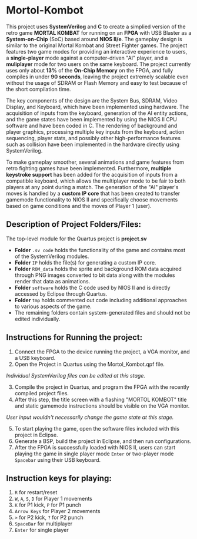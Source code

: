 # Mortol-Kombot

This project uses **SystemVerilog** and **C** to create a simplied version of the retro game **MORTAL KOMBAT** for running on an **FPGA** with USB Blaster as a **System-on-Chip** (SoC) based around **NIOS II/e**. The gameplay design is similar to the original Mortal Kombat and Street Fighter games. The project features two game modes for providing an interactive experience to users, a **single-player** mode against a computer-driven "AI" player, and a **muliplayer** mode for two users on the same keyboard. The project currently uses only about **13%** of the **On-Chip Memory** on the FPGA, and fully compiles in under **90 seconds**, leaving the project extremely scalable even without the usage of SDRAM or Flash Memory and easy to test because of the short compilation time.

The key components of the design are the System Bus, SDRAM, Video Display, and Keyboard, which have been implemented using hardware. The acquisition of inputs from the keyboard, generation of the AI entity actions, and the game states have been implemented by using the NIOS II CPU software and have been coded in C. The rendering of background and player graphics, processing multiple key inputs from the keyboard, action sequencing, player stats, and possibly other high-performance features such as collision have been implemented in the hardware directly using SystemVerilog.

To make gameplay smoother, several animations and game features from retro fighting games have been implemented. Furthermore, **multiple keystroke support** has been added for the acquisition of inputs from a compatible keyboard, which allows the multiplayer mode to be fair to both players at any point during a match. The generation of the "AI" player's moves is handled by a **custom IP core** that has been created to transfer gamemode functionality to NIOS II and specifically choose movements based on game conditions and the moves of Player 1 (user).

## Description of Project Folders/Files:
The top-level module for the Quartus project is **project.sv**
- **Folder** ```.sv code``` holds the functionality of the game and contains most of the SystemVerilog modules.
- **Folder** ```IP``` holds the file(s) for generating a custom IP core.
- **Folder** ```ROM_data``` holds the sprite and background ROM data acquired through PNG images converted to bit data along with the modules render that data as animations.
- **Folder** ```software``` holds the C code used by NIOS II and is directly accessed by Eclipse through Quartus.
- **Folder** ```tmp``` holds commented out code including additional approaches to various aspects of the game.
- The remaining folders contain system-generated files and should not be edited individually.

## Instructions for Running the project:
1. Connect the FPGA to the device running the project, a VGA monitor, and a USB keyboard.
2. Open the Project in Quartus using the Mortol_Kombot.qpf file.

_Individual SystemVerilog files can be edited at this stage._

3. Compile the project in Quartus, and program the FPGA with the recently compiled project files.
4. After this step, the title screen with a flashing "MORTOL KOMBOT" title and static gamemode instructions should be visible on the VGA monitor.

_User input wouldn't necessarily change the game state at this stage._

5. To start playing the game, open the software files included with this project in Eclipse.
6. Generate a BSP, build the project in Eclipse, and then run configurations.
7. After the FPGA is successfully loaded with NIOS II, users can start playing the game in single player mode ```Enter``` or two-player mode ```Spacebar``` using their USB keyboard.

## Instruction keys for playing:
1. ```R``` for restart/reset
2. ```W```, ```A```, ```S```, ```D``` for Player 1 movements
3. ```K``` for P1 kick, ```P``` for P1 punch
4. ```Arrow Keys``` for Player 2 movements
5. ```>``` for P2 kick, ```?``` for P2 punch 
6. ```SpaceBar``` for multiplayer
7. ```Enter``` for single player
